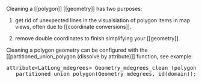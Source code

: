 Cleaning a [[polygon]] [[geometry]] has two purposes:

1) get rid of unexpected lines in the visualsiation of polygon items in map views, often due to [[coordinate conversions]].

2) remove double coordinates to finish simplifying your [[geometry]].

Cleaning a polygon geometry can be configured with the [[partitioned_union_polygon (dissolve by attribute)]] function, see example:

<pre>
attribute&lt;LatLong_mdegrees&gt; Geometry_mdegrees_clean (polygon, domain) := 
   partitioned_union_polygon(Geometry_mdegrees, id(domain));
</pre>